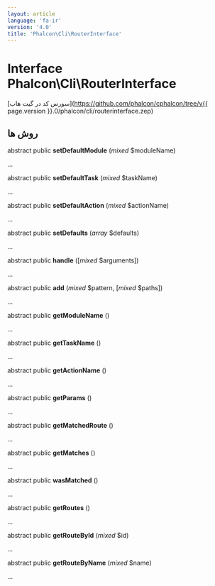 ```yaml
---
layout: article
language: 'fa-ir'
version: '4.0'
title: 'Phalcon\Cli\RouterInterface'
---
```

# Interface **Phalcon\Cli\RouterInterface**

[سورس کد در گیت هاب](https://github.com/phalcon/cphalcon/tree/v{{ page.version }}.0/phalcon/cli/routerinterface.zep)

## روش ها

abstract public **setDefaultModule** (*mixed* $moduleName)

...

abstract public **setDefaultTask** (*mixed* $taskName)

...

abstract public **setDefaultAction** (*mixed* $actionName)

...

abstract public **setDefaults** (*array* $defaults)

...

abstract public **handle** ([*mixed* $arguments])

...

abstract public **add** (*mixed* $pattern, [*mixed* $paths])

...

abstract public **getModuleName** ()

...

abstract public **getTaskName** ()

...

abstract public **getActionName** ()

...

abstract public **getParams** ()

...

abstract public **getMatchedRoute** ()

...

abstract public **getMatches** ()

...

abstract public **wasMatched** ()

...

abstract public **getRoutes** ()

...

abstract public **getRouteById** (*mixed* $id)

...

abstract public **getRouteByName** (*mixed* $name)

...